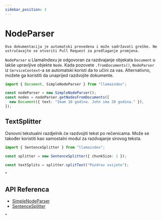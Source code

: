 ```yaml
---
sidebar_position: 3
---
```


# NodeParser

`Ova dokumentacija je automatski prevedena i može sadržavati greške. Ne ustručavajte se otvoriti Pull Request za predlaganje promjena.`

`NodeParser` u LlamaIndexu je odgovoran za razdvajanje objekata `Document` u lakše upravljive objekte `Node`. Kada pozovete `.fromDocuments()`, `NodeParser` iz `ServiceContext`-a se automatski koristi da to učini za vas. Alternativno, možete ga koristiti da unaprijed razdvojite dokumente.

```typescript
import { Document, SimpleNodeParser } from "llamaindex";

const nodeParser = new SimpleNodeParser();
const nodes = nodeParser.getNodesFromDocuments([
  new Document({ text: "Imam 10 godina. John ima 20 godina." }),
]);
```

## TextSplitter

Osnovni tekstualni razdjelnik će razdvojiti tekst po rečenicama. Može se također koristiti kao samostalni modul za razdvajanje sirovog teksta.

```typescript
import { SentenceSplitter } from "llamaindex";

const splitter = new SentenceSplitter({ chunkSize: 1 });

const textSplits = splitter.splitText("Pozdrav svijete");
```

"

## API Referenca

- [SimpleNodeParser](../../api/classes/SimpleNodeParser.md)
- [SentenceSplitter](../../api/classes/SentenceSplitter.md)

"
